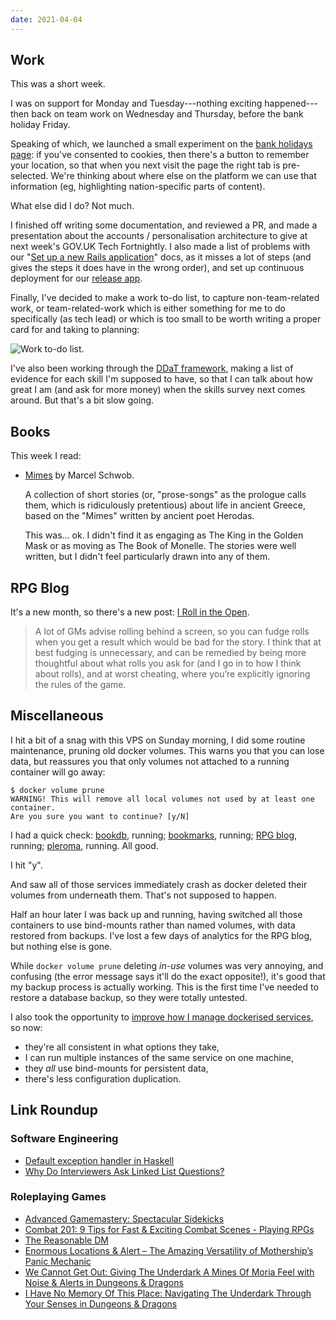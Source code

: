 ```yaml
---
date: 2021-04-04
---
```


## Work

This was a short week.

I was on support for Monday and Tuesday---nothing exciting
happened---then back on team work on Wednesday and Thursday, before
the bank holiday Friday.

Speaking of which, we launched a small experiment on the [bank
holidays page][]: if you've consented to cookies, then there's a
button to remember your location, so that when you next visit the page
the right tab is pre-selected.  We're thinking about where else on the
platform we can use that information (eg, highlighting nation-specific
parts of content).

What else did I do?  Not much.

I finished off writing some documentation, and reviewed a PR, and made
a presentation about the accounts / personalisation architecture to
give at next week's GOV.UK Tech Fortnightly.  I also made a list of
problems with our "[Set up a new Rails application][]" docs, as it
misses a lot of steps (and gives the steps it does have in the wrong
order), and set up continuous deployment for our [release app][].

Finally, I've decided to make a work to-do list, to capture
non-team-related work, or team-related-work which is either something
for me to do specifically (as tech lead) or which is too small to be
worth writing a proper card for and taking to planning:

![Work to-do list.](notes/133/to-do.jpg)

I've also been working through the [DDaT framework][], making a list
of evidence for each skill I'm supposed to have, so that I can talk
about how great I am (and ask for more money) when the skills survey
next comes around.  But that's a bit slow going.

[bank holidays page]: https://www.gov.uk/bank-holidays
[Set up a new Rails application]: https://docs.publishing.service.gov.uk/manual/setting-up-new-rails-app.html
[release app]:https://github.com/alphagov/release
[DDaT framework]: https://www.gov.uk/guidance/software-developer

## Books

This week I read:

- [Mimes][] by Marcel Schwob.

  A collection of short stories (or, "prose-songs" as the prologue
  calls them, which is ridiculously pretentious) about life in ancient
  Greece, based on the "Mimes" written by ancient poet Herodas.

  This was... ok.  I didn't find it as engaging as The King in the
  Golden Mask or as moving as The Book of Monelle.  The stories were
  well written, but I didn't feel particularly drawn into any of them.

[Mimes]: https://www.goodreads.com/book/show/14459517-mimes-with-a-prologue-and-epilogue


## RPG Blog

It's a new month, so there's a new post: [I Roll in the Open][].

> A lot of GMs advise rolling behind a screen, so you can fudge rolls
> when you get a result which would be bad for the story.  I think
> that at best fudging is unnecessary, and can be remedied by being
> more thoughtful about what rolls you ask for (and I go in to how I
> think about rolls), and at worst cheating, where you’re explicitly
> ignoring the rules of the game.

[I Roll in the Open]: https://www.lookwhattheshoggothdraggedin.com/post/roll-in-the-open.html


## Miscellaneous

I hit a bit of a snag with this VPS on Sunday morning, I did some
routine maintenance, pruning old docker volumes.  This warns you that
you can lose data, but reassures you that only volumes not attached to
a running container will go away:

```
$ docker volume prune
WARNING! This will remove all local volumes not used by at least one container.
Are you sure you want to continue? [y/N]
```

I had a quick check: [bookdb][], running; [bookmarks][], running; [RPG
blog][], running; [pleroma][], running.  All good.

I hit "y".

And saw all of those services immediately crash as docker deleted
their volumes from underneath them.  That's not supposed to happen.

Half an hour later I was back up and running, having switched all
those containers to use bind-mounts rather than named volumes, with
data restored from backups.  I've lost a few days of analytics for the
RPG blog, but nothing else is gone.

While `docker volume prune` deleting *in-use* volumes was very
annoying, and confusing (the error message says it'll do the exact
opposite!), it's good that my backup process is actually working.
This is the first time I've needed to restore a database backup, so
they were totally untested.

I also took the opportunity to [improve how I manage dockerised
services][], so now:

- they're all consistent in what options they take,
- I can run multiple instances of the same service on one machine,
- they *all* use bind-mounts for persistent data,
- there's less configuration duplication.

[bookdb]: https://bookdb.barrucadu.co.uk
[bookmarks]: https://bookmarks.barrucadu.co.uk
[RPG blog]: https://www.lookwhattheshoggothdraggedin.com
[pleroma]: https://ap.barrucadu.co.uk
[improve how I manage dockerised services]: https://github.com/barrucadu/nixfiles/pull/9


## Link Roundup

### Software Engineering

- [Default exception handler in Haskell](https://taylor.fausak.me/2021/04/03/default-exception-handler-in-haskell/)
- [Why Do Interviewers Ask Linked List Questions?](https://www.hillelwayne.com/post/linked-lists/)

### Roleplaying Games

- [Advanced Gamemastery: Spectacular Sidekicks](https://www.youtube.com/watch?v=RT1eAE-9n58)
- [Combat 201: 9 Tips for Fast & Exciting Combat Scenes - Playing RPGs](https://www.youtube.com/watch?v=gxfenhHVLFM)
- [The Reasonable DM](http://monstersandmanuals.blogspot.com/2021/03/the-reasonable-dm.html)
- [Enormous Locations & Alert – The Amazing Versatility of Mothership’s Panic Mechanic](https://dicegoblin.blog/2021/02/05/enormous-locations-alert-the-amazing-versatility-of-motherships-panic-mechanic/)
- [We Cannot Get Out: Giving The Underdark A Mines Of Moria Feel with Noise & Alerts in Dungeons & Dragons](https://dicegoblin.blog/2021/02/28/underdark-mines-of-moria-noise-alert-navigation-dungeons-dragons/)
- [I Have No Memory Of This Place: Navigating The Underdark Through Your Senses in Dungeons & Dragons](https://dicegoblin.blog/2021/02/28/i-have-no-memory-of-this-place-navigating-the-underdark-through-your-senses-in-dungeons-dragons/)
